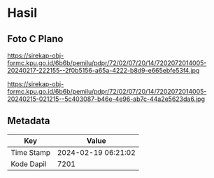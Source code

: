 # Hasil

## Foto C Plano

https://sirekap-obj-formc.kpu.go.id/6b6b/pemilu/pdpr/72/02/07/20/14/7202072014005-20240217-222155--2f0b5156-a65a-4222-b8d9-e665ebfe53f4.jpg

https://sirekap-obj-formc.kpu.go.id/6b6b/pemilu/pdpr/72/02/07/20/14/7202072014005-20240215-021215--5c403087-b46e-4e96-ab7c-44a2e5623da6.jpg


## Metadata

| Key        | Value               |
| ---------- | ------------------- |
| Time Stamp | 2024-02-19 06:21:02 |
| Kode Dapil | 7201                |



